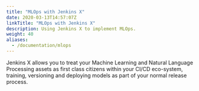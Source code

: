 ```yaml
---
title: "MLOps with Jenkins X"
date: 2020-03-13T14:57:07Z
linkTitle: "MLOps with Jenkins X"
description: Using Jenkins X to implement MLOps.
weight: 40
aliases:
  - /documentation/mlops
---
```


Jenkins X allows you to treat your Machine Learning and Natural Language Processing assets as first class citizens within your CI/CD eco-system, training, versioning and deploying models as part of your normal release process.